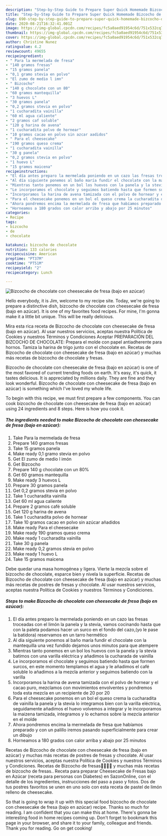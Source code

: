 ```yaml
---
description: "Step-by-Step Guide to Prepare Super Quick Homemade Bizcocho de chocolate con cheesecake de fresa (bajo en azúcar)"
title: "Step-by-Step Guide to Prepare Super Quick Homemade Bizcocho de chocolate con cheesecake de fresa (bajo en azúcar)"
slug: 690-step-by-step-guide-to-prepare-super-quick-homemade-bizcocho-de-chocolate-con-cheesecake-de-fresa-bajo-en-azucar
date: 2020-08-21T16:32:41.001Z
image: https://img-global.cpcdn.com/recipes/fc5a0aed91954c6d/751x532cq70/bizcocho-de-chocolate-con-cheesecake-de-fresa-bajo-en-azucar-foto-principal.jpg
thumbnail: https://img-global.cpcdn.com/recipes/fc5a0aed91954c6d/751x532cq70/bizcocho-de-chocolate-con-cheesecake-de-fresa-bajo-en-azucar-foto-principal.jpg
cover: https://img-global.cpcdn.com/recipes/fc5a0aed91954c6d/751x532cq70/bizcocho-de-chocolate-con-cheesecake-de-fresa-bajo-en-azucar-foto-principal.jpg
author: Christine Nunez
ratingvalue: 4.2
reviewcount: 49655
recipeingredient:
- " Para la mermelada de fresa"
- "140 gramos fresas"
- "15 gramos panela"
- "0,1 gramo stevia en polvo"
- "El zumo de medio l imn"
- " Bizcocho"
- "140 g chocolate con un 80"
- "60 gramos mantequilla"
- "3 huevos L"
- "30 gramos panela"
- "0,2 gramos stevia en polvo"
- "1 cucharadita vainilla"
- "60 ml agua caliente"
- "2 gramos caf soluble"
- "120 g harina de avena"
- "1 cucharadita polvo de hornear"
- "10 gramos cacao en polvo sin azcar aadidos"
- " Para el cheesecake"
- "190 gramos queso crema"
- "1 cucharadita vainilla"
- "30 g panela"
- "0,2 gramos stevia en polvo"
- "1 huevo L"
- "15 gramos maicena"
recipeinstructions:
- "El día antes preparo la mermelada poniendo en un cazo las fresas troceadas con el limón la panela y la stevia, vamos cocinando hasta que con la paleta podamos hacer un surco en el fondo del cazo,(yo le pase la batidora) reservamos en un tarro hermético"
- "Al día siguiente ponemos al baño maría fundir el chocolate con la mantequilla una vez fundido dejamos unos minutos para que atempere"
- "Mientras tanto ponemos en un bol los huevos con la panela y la stevia batimos con una varilla eléctrica y añadimos la cucharada de vainilla"
- "Le incorporamos el chocolate y seguimos batiendo hasta que formen surcos, en este momento templamos el agua y le añadimos el café soluble lo añadimos a la mezcla anterior y seguimos batiendo con la varilla"
- "Incorporamos la harina de avena tamizada con el polvo de hornear y el cacao puro, mezclamos con movimientos envolventes y pondremos toda esta mezcla en un recipiente de 20 por 20"
- "Para el cheesecake ponemos en un bol el queso crema la cucharadita de vainilla la panela y la stevia lo integramos bien con la varilla eléctrica, seguidamente añadimos el huevo volvemos a integrar y le incorporamos la maizena tamizada, integramos y lo echamos sobre la mezcla anterior en el molde"
- "Ahora pondremos encima la mermelada de fresa que habíamos preparado y con un palillo iremos pasando superficialmente para crear un dibujo"
- "Horneamos a 180 grados con calor arriba y abajo por 25 minutos"
categories:
- Recipe
tags:
- bizcocho
- de
- chocolate

katakunci: bizcocho de chocolate 
nutrition: 133 calories
recipecuisine: American
preptime: "PT37M"
cooktime: "PT51M"
recipeyield: "2"
recipecategory: Lunch

---
```



![Bizcocho de chocolate con cheesecake de fresa (bajo en azúcar)](https://img-global.cpcdn.com/recipes/fc5a0aed91954c6d/751x532cq70/bizcocho-de-chocolate-con-cheesecake-de-fresa-bajo-en-azucar-foto-principal.jpg)

Hello everybody, it is Jim, welcome to my recipe site. Today, we're going to prepare a distinctive dish, bizcocho de chocolate con cheesecake de fresa (bajo en azúcar). It is one of my favorites food recipes. For mine, I'm gonna make it a little bit unique. This will be really delicious.

Mira esta rica receta de Bizcocho de chocolate con cheesecake de fresa (bajo en azúcar). Al usar nuestros servicios, aceptas nuestra Política de Cookies y nuestros Términos y Condiciones Aceptar PREPARACIÓN DEL BIZCOCHO DE CHOCOLATE: Prepara el molde con papel antiadherente para hornos. Tamiza la harina de trigo junto con el chocolate en. Recetas de Bizcocho de chocolate con cheesecake de fresa (bajo en azúcar) y muchas más recetas de bizcocho de chocolate y fresas.

Bizcocho de chocolate con cheesecake de fresa (bajo en azúcar) is one of the most favored of current trending foods on earth. It's easy, it's quick, it tastes delicious. It is appreciated by millions daily. They are fine and they look wonderful. Bizcocho de chocolate con cheesecake de fresa (bajo en azúcar) is something which I've loved my whole life.


To begin with this recipe, we must first prepare a few components. You can cook bizcocho de chocolate con cheesecake de fresa (bajo en azúcar) using 24 ingredients and 8 steps. Here is how you cook it.

<!--inarticleads1-->

##### The ingredients needed to make Bizcocho de chocolate con cheesecake de fresa (bajo en azúcar):

1. Take  Para la mermelada de fresa
1. Prepare 140 gramos fresas
1. Take 15 gramos panela
1. Make ready 0,1 gramo stevia en polvo
1. Get El zumo de medio l imón
1. Get  Bizcocho
1. Prepare 140 g chocolate con un 80%
1. Get 60 gramos mantequilla
1. Make ready 3 huevos L
1. Prepare 30 gramos panela
1. Get 0,2 gramos stevia en polvo
1. Take 1 cucharadita vainilla
1. Get 60 ml agua caliente
1. Prepare 2 gramos café soluble
1. Get 120 g harina de avena
1. Take 1 cucharadita polvo de hornear
1. Take 10 gramos cacao en polvo sin azúcar añadidos
1. Make ready  Para el cheesecake
1. Make ready 190 gramos queso crema
1. Make ready 1 cucharadita vainilla
1. Take 30 g panela
1. Make ready 0,2 gramos stevia en polvo
1. Make ready 1 huevo L
1. Take 15 gramos maicena


Debe quedar una masa homogénea y ligera. Vierte la mezcla sobre el bizcocho de chocolate, esparce bien y nivela la superficie. Recetas de Bizcocho de chocolate con cheesecake de fresa (bajo en azúcar) y muchas más recetas de postres de fresas y chocolate. Al usar nuestros servicios, aceptas nuestra Política de Cookies y nuestros Términos y Condiciones. 

<!--inarticleads2-->

##### Steps to make Bizcocho de chocolate con cheesecake de fresa (bajo en azúcar):

1. El día antes preparo la mermelada poniendo en un cazo las fresas troceadas con el limón la panela y la stevia, vamos cocinando hasta que con la paleta podamos hacer un surco en el fondo del cazo,(yo le pase la batidora) reservamos en un tarro hermético
1. Al día siguiente ponemos al baño maría fundir el chocolate con la mantequilla una vez fundido dejamos unos minutos para que atempere
1. Mientras tanto ponemos en un bol los huevos con la panela y la stevia batimos con una varilla eléctrica y añadimos la cucharada de vainilla
1. Le incorporamos el chocolate y seguimos batiendo hasta que formen surcos, en este momento templamos el agua y le añadimos el café soluble lo añadimos a la mezcla anterior y seguimos batiendo con la varilla
1. Incorporamos la harina de avena tamizada con el polvo de hornear y el cacao puro, mezclamos con movimientos envolventes y pondremos toda esta mezcla en un recipiente de 20 por 20
1. Para el cheesecake ponemos en un bol el queso crema la cucharadita de vainilla la panela y la stevia lo integramos bien con la varilla eléctrica, seguidamente añadimos el huevo volvemos a integrar y le incorporamos la maizena tamizada, integramos y lo echamos sobre la mezcla anterior en el molde
1. Ahora pondremos encima la mermelada de fresa que habíamos preparado y con un palillo iremos pasando superficialmente para crear un dibujo
1. Horneamos a 180 grados con calor arriba y abajo por 25 minutos


Recetas de Bizcocho de chocolate con cheesecake de fresa (bajo en azúcar) y muchas más recetas de postres de fresas y chocolate. Al usar nuestros servicios, aceptas nuestra Política de Cookies y nuestros Términos y Condiciones. Recetas de Bizcocho de fresas🍓🍓💗🥰 y muchas más recetas de bizcocho de fresas.. Receta para preparar Cheesecake de Fresas bajo en Azúcar (receta para personas con Diabetes) en SazonOnline, con el detalle de los ingredientes, instrucciones del paso a paso y fotos. Dos de tus postres favoritos se unen en uno solo con esta receta de pastel de limón relleno de cheesecake. 

So that is going to wrap it up with this special food bizcocho de chocolate con cheesecake de fresa (bajo en azúcar) recipe. Thanks so much for reading. I am confident that you can make this at home. There's gonna be interesting food in home recipes coming up. Don't forget to bookmark this page in your browser, and share it to your family, colleague and friends. Thank you for reading. Go on get cooking!
